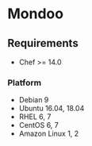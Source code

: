 # Mondoo

## Requirements

* Chef >= 14.0

### Platform

- Debian 9
- Ubuntu 16.04, 18.04
- RHEL 6, 7
- CentOS 6, 7
- Amazon Linux 1, 2
